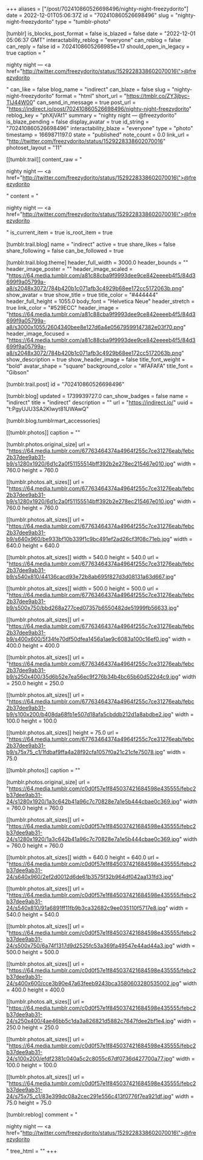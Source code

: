 +++
aliases = ["/post/702410860526698496/nighty-night-freezydorito"]
date = 2022-12-01T05:06:37Z
id = "702410860526698496"
slug = "nighty-night-freezydorito"
type = "tumblr-photo"

[tumblr]
is_blocks_post_format = false
is_blazed = false
date = "2022-12-01 05:06:37 GMT"
interactability_reblog = "everyone"
can_reblog = false
can_reply = false
id = 7.024108605266985e+17
should_open_in_legacy = true
caption = "<p>nighty night — <a href=\"http://twitter.com/freezydorito/status/1529228338602070016\">@freezydorito</a></p>"
can_like = false
blog_name = "indirect"
can_blaze = false
slug = "nighty-night-freezydorito"
format = "html"
short_url = "https://tmblr.co/ZY3jbyc-TlJ44W00"
can_send_in_message = true
post_url = "https://indirect.io/post/702410860526698496/nighty-night-freezydorito"
reblog_key = "phXjVAt1"
summary = "nighty night — @freezydorito"
is_blaze_pending = false
display_avatar = true
id_string = "702410860526698496"
interactability_blaze = "everyone"
type = "photo"
timestamp = 1669871197.0
state = "published"
note_count = 0.0
link_url = "http://twitter.com/freezydorito/status/1529228338602070016"
photoset_layout = "11"

[[tumblr.trail]]
content_raw = "<p>nighty night — <a href=\"http://twitter.com/freezydorito/status/1529228338602070016\">@freezydorito</a></p>"
content = "<p>nighty night &mdash; <a href=\"http://twitter.com/freezydorito/status/1529228338602070016\">@freezydorito</a></p>"
is_current_item = true
is_root_item = true

[tumblr.trail.blog]
name = "indirect"
active = true
share_likes = false
share_following = false
can_be_followed = true

[tumblr.trail.blog.theme]
header_full_width = 3000.0
header_bounds = ""
header_image_poster = ""
header_image_scaled = "https://64.media.tumblr.com/a81c88cba9f9993dee9ce842eeeeb4f5/84d3699f9a05799a-a8/s2048x3072/784b420b1c071afb3c4929b68ee172cc5172063b.png"
show_avatar = true
show_title = true
title_color = "#444444"
header_full_height = 1055.0
body_font = "Helvetica Neue"
header_stretch = true
link_color = "#529ECC"
header_image = "https://64.media.tumblr.com/a81c88cba9f9993dee9ce842eeeeb4f5/84d3699f9a05799a-a8/s3000x1055/2604340bee8e127d6a4e05679599147382e03f70.png"
header_image_focused = "https://64.media.tumblr.com/a81c88cba9f9993dee9ce842eeeeb4f5/84d3699f9a05799a-a8/s2048x3072/784b420b1c071afb3c4929b68ee172cc5172063b.png"
show_description = true
show_header_image = false
title_font_weight = "bold"
avatar_shape = "square"
background_color = "#FAFAFA"
title_font = "Gibson"

[tumblr.trail.post]
id = "702410860526698496"

[tumblr.blog]
updated = 1739939727.0
can_show_badges = false
name = "indirect"
title = "indirect"
description = ""
url = "https://indirect.io/"
uuid = "t:PgyUJU3SA2Klwyt81UWAwQ"

[tumblr.blog.tumblrmart_accessories]

[[tumblr.photos]]
caption = ""

[tumblr.photos.original_size]
url = "https://64.media.tumblr.com/67763464374a4964f255c7ce31276eab/febc2b37dee9ab31-b9/s1280x1920/6d1c2a0f51155514bff392b2e278ec215467e010.jpg"
width = 760.0
height = 760.0

[[tumblr.photos.alt_sizes]]
url = "https://64.media.tumblr.com/67763464374a4964f255c7ce31276eab/febc2b37dee9ab31-b9/s1280x1920/6d1c2a0f51155514bff392b2e278ec215467e010.jpg"
width = 760.0
height = 760.0

[[tumblr.photos.alt_sizes]]
url = "https://64.media.tumblr.com/67763464374a4964f255c7ce31276eab/febc2b37dee9ab31-b9/s640x960/be933bf10b339f1c9bc491ef2ad26cf3f08c71eb.jpg"
width = 640.0
height = 640.0

[[tumblr.photos.alt_sizes]]
width = 540.0
height = 540.0
url = "https://64.media.tumblr.com/67763464374a4964f255c7ce31276eab/febc2b37dee9ab31-b9/s540x810/44136cacd93e72b8ab695f827d3d08131a63d667.jpg"

[[tumblr.photos.alt_sizes]]
width = 500.0
height = 500.0
url = "https://64.media.tumblr.com/67763464374a4964f255c7ce31276eab/febc2b37dee9ab31-b9/s500x750/bbd268a277ced07357b6550482de51999fb56633.jpg"

[[tumblr.photos.alt_sizes]]
url = "https://64.media.tumblr.com/67763464374a4964f255c7ce31276eab/febc2b37dee9ab31-b9/s400x600/5f34fe70df50dfea1456a1ae9c6083a100c16ef0.jpg"
width = 400.0
height = 400.0

[[tumblr.photos.alt_sizes]]
url = "https://64.media.tumblr.com/67763464374a4964f255c7ce31276eab/febc2b37dee9ab31-b9/s250x400/35d6b52e7ea56ec9f276b34b4bc65b60d522d4c9.jpg"
width = 250.0
height = 250.0

[[tumblr.photos.alt_sizes]]
url = "https://64.media.tumblr.com/67763464374a4964f255c7ce31276eab/febc2b37dee9ab31-b9/s100x200/b408da68fb1e507d18afa5cbddb212d1a8abdbe2.jpg"
width = 100.0
height = 100.0

[[tumblr.photos.alt_sizes]]
height = 75.0
url = "https://64.media.tumblr.com/67763464374a4964f255c7ce31276eab/febc2b37dee9ab31-b9/s75x75_c1/1fdbaf9ffa4a28f92cfa1057f0a21c21cfe75078.jpg"
width = 75.0

[[tumblr.photos]]
caption = ""

[tumblr.photos.original_size]
url = "https://64.media.tumblr.com/c0d0f57e1f845037421684598e435555/febc2b37dee9ab31-24/s1280x1920/1a3c642b41a96c7c70828e7a1e5b444cbae0c369.jpg"
width = 760.0
height = 760.0

[[tumblr.photos.alt_sizes]]
url = "https://64.media.tumblr.com/c0d0f57e1f845037421684598e435555/febc2b37dee9ab31-24/s1280x1920/1a3c642b41a96c7c70828e7a1e5b444cbae0c369.jpg"
width = 760.0
height = 760.0

[[tumblr.photos.alt_sizes]]
width = 640.0
height = 640.0
url = "https://64.media.tumblr.com/c0d0f57e1f845037421684598e435555/febc2b37dee9ab31-24/s640x960/2ef2d0012d6de61b3575f32b964df042aa131fd3.jpg"

[[tumblr.photos.alt_sizes]]
url = "https://64.media.tumblr.com/c0d0f57e1f845037421684598e435555/febc2b37dee9ab31-24/s540x810/91a6891ff11fb9b3ca32682c9ee035110f5717e8.jpg"
width = 540.0
height = 540.0

[[tumblr.photos.alt_sizes]]
url = "https://64.media.tumblr.com/c0d0f57e1f845037421684598e435555/febc2b37dee9ab31-24/s500x750/6a74f1317d9d2525fc53a369fa49547e44ad44a3.jpg"
width = 500.0
height = 500.0

[[tumblr.photos.alt_sizes]]
url = "https://64.media.tumblr.com/c0d0f57e1f845037421684598e435555/febc2b37dee9ab31-24/s400x600/cce3b90e47a63feeb9243bca3580603280535002.jpg"
width = 400.0
height = 400.0

[[tumblr.photos.alt_sizes]]
url = "https://64.media.tumblr.com/c0d0f57e1f845037421684598e435555/febc2b37dee9ab31-24/s250x400/4ae46bb5c1da3a826821d5882c7647fdee2bf1e4.jpg"
width = 250.0
height = 250.0

[[tumblr.photos.alt_sizes]]
url = "https://64.media.tumblr.com/c0d0f57e1f845037421684598e435555/febc2b37dee9ab31-24/s100x200/efdf2381c040a5c2c8055c67df0736d427700a77.jpg"
width = 100.0
height = 100.0

[[tumblr.photos.alt_sizes]]
url = "https://64.media.tumblr.com/c0d0f57e1f845037421684598e435555/febc2b37dee9ab31-24/s75x75_c1/83e399dc08a2cec291e556c413f0776f7ea921df.jpg"
width = 75.0
height = 75.0

[tumblr.reblog]
comment = "<p>nighty night — <a href=\"http://twitter.com/freezydorito/status/1529228338602070016\">@freezydorito</a></p>"
tree_html = ""
+++
